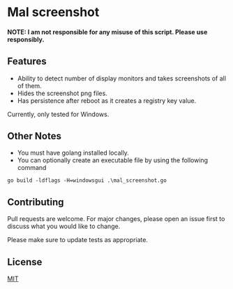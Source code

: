 # Mal screenshot
 
#### NOTE: I am not responsible for any misuse of this script. Please use responsibly.

## Features

- Ability to detect number of display monitors and takes screenshots of all of them. 
- Hides the screenshot png files.
- Has persistence after reboot as it creates a registry key value. 

 Currently, only tested for Windows.

## Other Notes

 - You must have golang installed locally. 
 - You can optionally create an executable file by using the following command 
 
  `go build -ldflags -H=windowsgui .\mal_screenshot.go`


## Contributing
Pull requests are welcome. For major changes, please open an issue first to discuss what you would like to change.

Please make sure to update tests as appropriate.

## License
[MIT](https://choosealicense.com/licenses/mit/)
